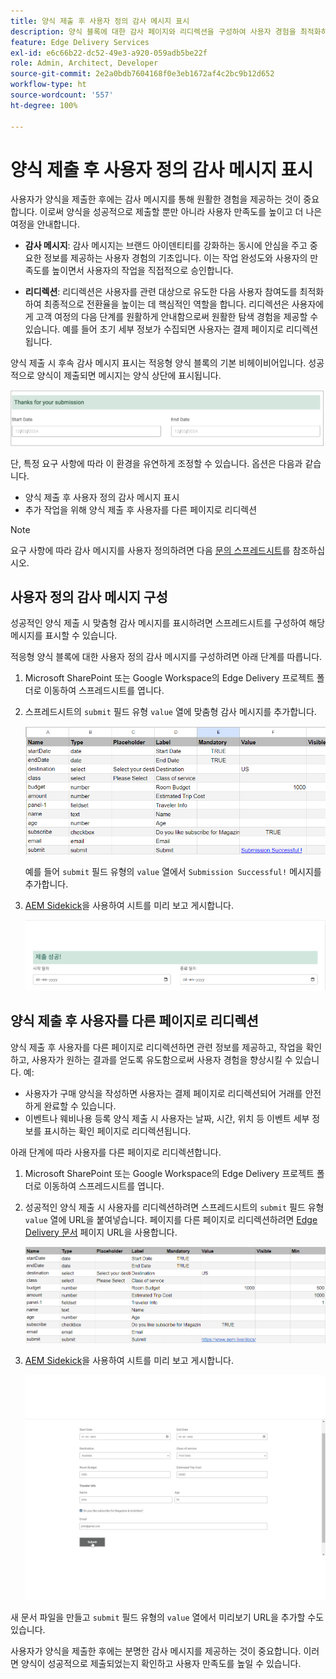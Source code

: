 ```yaml
---
title: 양식 제출 후 사용자 정의 감사 메시지 표시
description: 양식 블록에 대한 감사 페이지와 리디렉션을 구성하여 사용자 경험을 최적화하고 사용자 여정을 간소화하는 방법에 대해 알아봅니다.
feature: Edge Delivery Services
exl-id: e6c66b22-dc52-49e3-a920-059adb5be22f
role: Admin, Architect, Developer
source-git-commit: 2e2a0bdb7604168f0e3eb1672af4c2bc9b12d652
workflow-type: ht
source-wordcount: '557'
ht-degree: 100%

---
```


# 양식 제출 후 사용자 정의 감사 메시지 표시

사용자가 양식을 제출한 후에는 감사 메시지를 통해 원활한 경험을 제공하는 것이 중요합니다. 이로써 양식을 성공적으로 제출할 뿐만 아니라 사용자 만족도를 높이고 더 나은 여정을 안내합니다.

- **감사 메시지**: 감사 메시지는 브랜드 아이덴티티를 강화하는 동시에 안심을 주고 중요한 정보를 제공하는 사용자 경험의 기초입니다. 이는 작업 완성도와 사용자의 만족도를 높이면서 사용자의 작업을 직접적으로 승인합니다.

- **리디렉션**: 리디렉션은 사용자를 관련 대상으로 유도한 다음 사용자 참여도를 최적화하여 최종적으로 전환율을 높이는 데 핵심적인 역할을 합니다. 리디렉션은 사용자에게 고객 여정의 다음 단계를 원활하게 안내함으로써 원활한 탐색 경험을 제공할 수 있습니다. 예를 들어 초기 세부 정보가 수집되면 사용자는 결제 페이지로 리디렉션됩니다.

양식 제출 시 후속 감사 메시지 표시는 적응형 양식 블록의 기본 비헤이비어입니다. 성공적으로 양식이 제출되면 메시지는 양식 상단에 표시됩니다.

![기본 감사 메시지](/help/edge/assets/thank-you-message.png)

단, 특정 요구 사항에 따라 이 환경을 유연하게 조정할 수 있습니다. 옵션은 다음과 같습니다.

- 양식 제출 후 사용자 정의 감사 메시지 표시
- 추가 작업을 위해 양식 제출 후 사용자를 다른 페이지로 리디렉션

>[!NOTE]
>
> 요구 사항에 따라 감사 메시지를 사용자 정의하려면 다음 [문의 스프레드시트](/help/edge/docs/forms/assets/enquiry.xlsx)를 참조하십시오.

## 사용자 정의 감사 메시지 구성

성공적인 양식 제출 시 맞춤형 감사 메시지를 표시하려면 스프레드시트를 구성하여 해당 메시지를 표시할 수 있습니다.

적응형 양식 블록에 대한 사용자 정의 감사 메시지를 구성하려면 아래 단계를 따릅니다.

1. Microsoft SharePoint 또는 Google Workspace의 Edge Delivery 프로젝트 폴더로 이동하여 스프레드시트를 엽니다.
1. 스프레드시트의 `submit` 필드 유형 `value` 열에 맞춤형 감사 메시지를 추가합니다.

   ![맞춤형 감사 메시지](/help/edge/docs/forms/assets/thankyou-custommessage.png)

   예를 들어 `submit` 필드 유형의 `value` 열에서 `Submission Successful!` 메시지를 추가합니다.

1. [AEM Sidekick](https://www.aem.live/developer/tutorial#preview-and-publish-your-content)을 사용하여 시트를 미리 보고 게시합니다.

   ![맞춤형 감사 메시지](/help/edge/docs/forms/assets/customized-thank-you-message.png)

## 양식 제출 후 사용자를 다른 페이지로 리디렉션

양식 제출 후 사용자를 다른 페이지로 리디렉션하면 관련 정보를 제공하고, 작업을 확인하고, 사용자가 원하는 결과를 얻도록 유도함으로써 사용자 경험을 향상시킬 수 있습니다. 예:

- 사용자가 구매 양식을 작성하면 사용자는 결제 페이지로 리디렉션되어 거래를 안전하게 완료할 수 있습니다.
- 이벤트나 웨비나용 등록 양식 제출 시 사용자는 날짜, 시간, 위치 등 이벤트 세부 정보를 표시하는 확인 페이지로 리디렉션됩니다.

아래 단계에 따라 사용자를 다른 페이지로 리디렉션합니다.

1. Microsoft SharePoint 또는 Google Workspace의 Edge Delivery 프로젝트 폴더로 이동하여 스프레드시트를 엽니다.
1. 성공적인 양식 제출 시 사용자를 리디렉션하려면 스프레드시트의 `submit` 필드 유형 `value` 열에 URL을 붙여넣습니다.
페이지를 다른 페이지로 리디렉션하려면 [Edge Delivery 문서](https://www.aem.live/docs/) 페이지 URL을 사용합니다.

   ![감사 리디렉션 URL](/help/edge/docs/forms/assets/thankyou-redirecturl.png)

1. [AEM Sidekick](https://www.aem.live/developer/tutorial#preview-and-publish-your-content)을 사용하여 시트를 미리 보고 게시합니다.

   ![감사 메시지 리디렉션](/help/edge/docs/forms/assets/thankyou-redirectpage.gif)

새 문서 파일을 만들고 `submit` 필드 유형의 `value` 열에서 미리보기 URL을 추가할 수도 있습니다.

사용자가 양식을 제출한 후에는 분명한 감사 메시지를 제공하는 것이 중요합니다. 이러면 양식이 성공적으로 제출되었는지 확인하고 사용자 만족도를 높일 수 있습니다.

